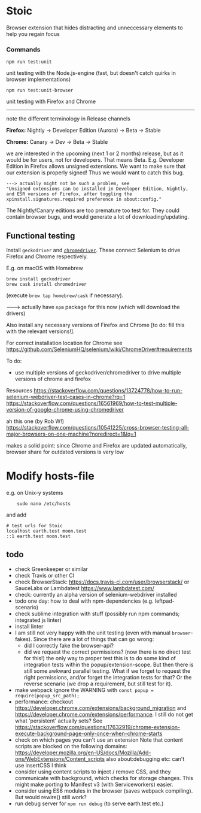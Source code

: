 # Stoic
Browser extension that hides distracting and unneccessary elements to help you regain focus

### Commands

	npm run test:unit

unit testing with the Node.js-engine (fast, but doesn't catch quirks in browser implementations)

	npm run test:unit-browser

unit testing with Firefox and Chrome

---

note the different terminology in Release channels

**Firefox:** Nightly -> Developer Edition (Aurora) -> Beta -> Stable

**Chrome:** Canary -> Dev -> Beta -> Stable

we are interested in the upcoming (next 1 or 2 months) release, but as it would be for users, not for developers. That means Beta. E.g. Developer Edition in Firefox allows unsigned extensions. We want to make sure that our extension is properly signed! Thus we would want to catch this bug.

    ---> actually might not be such a problem, see
    "Unsigned extensions can be installed in Developer Edition, Nightly, and ESR versions of Firefox, after toggling the xpinstall.signatures.required preference in about:config."

The Nightly/Canary editions are too premature too test for. They could contain browser bugs, and would generate a lot of downloading/updating.


## Functional testing
Install `geckodriver` and [`chromedriver`](https://github.com/SeleniumHQ/selenium/wiki/ChromeDriver). These connect Selenium to drive Firefox and Chrome respectively.

E.g. on macOS with Homebrew

    brew install geckodriver
    brew cask install chromedriver

(execute `brew tap homebrew/cask` if necessary).

---> actually have `npm` package for this now (which will download the drivers)

Also install any necessary versions of Firefox and Chrome [to do: fill this with the relevant versions!].

For correct installation location for Chrome see https://github.com/SeleniumHQ/selenium/wiki/ChromeDriver#requirements

To do: 
- use multiple versions of geckodriver/chromedriver to drive multiple versions of chrome and firefox

Resources
https://stackoverflow.com/questions/13724778/how-to-run-selenium-webdriver-test-cases-in-chrome?rq=1
https://stackoverflow.com/questions/16561969/how-to-test-multiple-version-of-google-chrome-using-chromedriver

ah this one (by Rob W!)
https://stackoverflow.com/questions/10541225/cross-browser-testing-all-major-browsers-on-one-machine?noredirect=1&lq=1

makes a solid point: since Chrome and Firefox are updated automatically, browser share for outdated versions is very low

# Modify hosts-file
e.g. on Unix-y systems
```
	sudo nano /etc/hosts
```
and add
```
# test urls for Stoic
localhost earth.test moon.test
::1 earth.test moon.test
```


## todo
- check Greenkeeper or similar
- check Travis or other CI
- check BrowserStack: https://docs.travis-ci.com/user/browserstack/ or SauceLabs or Lambdatest https://www.lambdatest.com/
- check: currently an alpha version of selenium-webdriver installed
- todo one day: how to deal with npm-dependencies (e.g. leftpad-scenario)
- check sublime integration with stuff (possibly run npm commands; integrated js linter)
- install linter
- I am still not very happy with the unit testing (even with manual `browser`-fakes). Since there are a lot of things that can go wrong:
    - did I correctly fake the browser-api?
    - did we request the correct permissions? (now there is no direct test for this!)
the only way to proper test this is to do some kind of integration tests within the popup/extension-scope. But then there is still some awkward parallel testing. What if we forget to request the right permissions, and/or forget the integration tests for that? Or the reverse scenario (we drop a requirement, but still test for it).
- make webpack ignore the WARNING with `const popup = require(popup_src_path);`
- performance: checkout https://developer.chrome.com/extensions/background_migration and https://developer.chrome.com/extensions/performance. I still do not get what 'persistent' actually sets? See https://stackoverflow.com/questions/17632919/chrome-extension-execute-background-page-only-once-when-chrome-starts
- check on which pages you can't use an extension
	Note that content scripts are blocked on the following domains:
	https://developer.mozilla.org/en-US/docs/Mozilla/Add-ons/WebExtensions/Content_scripts
	also about:debugging etc: can't use insertCSS I think
- consider using content scripts to inject / remove CSS, and they communicate with background, which checks for storage changes. This might make porting to Manifest v3 (with Serviceworkers) easier.
- consider using ES6 modules in the browser (saves webpack compiling). But would rewire() still work?
- run debug server for `npm run debug` (to serve earth.test etc.)